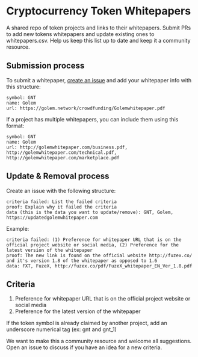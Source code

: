 # Cryptocurrency Token Whitepapers

A shared repo of token projects and links to their whitepapers. Submit PRs to add new tokens whitepapers and update existing ones to whitepapers.csv. Help us keep this list up to date and keep it a community resource.

## Submission process

To submit a whitepaper, [create an issue](https://help.github.com/articles/creating-an-issue/) and add your whitepaper info with this structure:  

```
symbol: GNT
name: Golem
url: https://golem.network/crowdfunding/Golemwhitepaper.pdf
```

If a project has multiple whitepapers, you can include them using this format:

```
symbol: GNT
name: Golem
url: http://golemwhitepaper.com/business.pdf, http://golemwhitepaper.com/technical.pdf, http://golemwhitepaper.com/marketplace.pdf
```

## Update & Removal process

Create an issue with the following structure:

```
criteria failed: List the failed criteria
proof: Explain why it failed the criteria 
data (this is the data you want to update/remove): GNT, Golem, https://updatedgolemwhitepaper.com
```

Example:


```
criteria failed: (1) Preference for whitepaper URL that is on the official project website or social media, (2) Preference for the latest version of the whitepaper
proof: The new link is found on the official website http://fuzex.co/ and it's version 1.8 of the whitepaper as opposed to 1.6
data: FXT, FuzeX, http://fuzex.co/pdf/FuzeX_whitepaper_EN_Ver_1.8.pdf
```



## Criteria
1. Preference for whitepaper URL that is on the official project website or social media
2. Preference for the latest version of the whitepaper


If the token symbol is already claimed by another project, add an underscore numerical tag (ex: gnt and gnt_1)


We want to make this a community resource and welcome all suggestions. Open an issue to discuss if you have an idea for a new criteria. 

